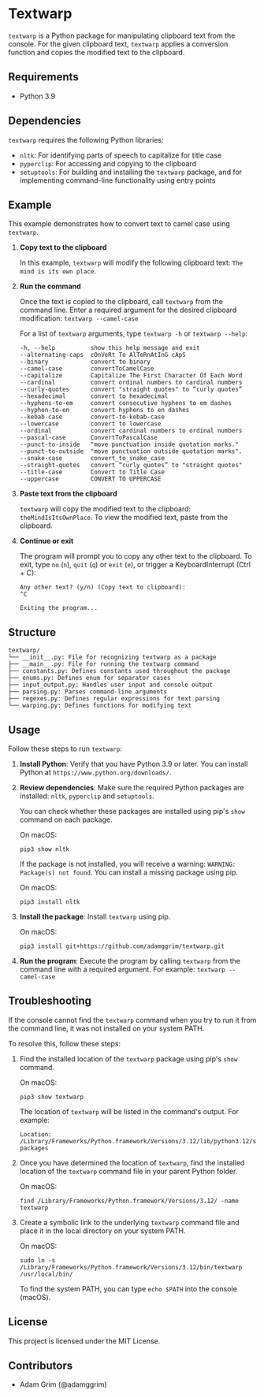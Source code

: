 # Textwarp

`textwarp` is a Python package for manipulating clipboard text from the console. For the given clipboard text, `textwarp` applies a conversion function and copies the modified text to the clipboard.

## Requirements

- Python 3.9

## Dependencies

`textwarp` requires the following Python libraries:

- `nltk`: For identifying parts of speech to capitalize for title case
- `pyperclip`: For accessing and copying to the clipboard
- `setuptools`: For building and installing the `textwarp` package, and for implementing command-line functionality using entry points

## Example

This example demonstrates how to convert text to camel case using `textwarp`.

1. **Copy text to the clipboard**

    In this example, `textwarp` will modify the following clipboard text: `The mind is its own place`.

2. **Run the command**

    Once the text is copied to the clipboard, call `textwarp` from the command line. Enter a required argument for the desired clipboard modification: `textwarp --camel-case`

    For a list of `textwarp` arguments, type `textwarp -h` or `textwarp --help`:
    ```
    -h, --help          show this help message and exit
    --alternating-caps  cOnVeRt To AlTeRnAtInG cApS
    --binary            convert to binary
    --camel-case        convertToCamelCase
    --capitalize        Capitalize The First Character Of Each Word
    --cardinal          convert ordinal numbers to cardinal numbers
    --curly-quotes      convert "straight quotes" to “curly quotes”
    --hexadecimal       convert to hexadecimal
    --hyphens-to-em     convert consecutive hyphens to em dashes
    --hyphen-to-en      convert hyphens to en dashes
    --kebab-case        convert-to-kebab-case
    --lowercase         convert to lowercase
    --ordinal           convert cardinal numbers to ordinal numbers
    --pascal-case       ConvertToPascalCase
    --punct-to-inside   "move punctuation inside quotation marks."
    --punct-to-outside  "move punctuation outside quotation marks".
    --snake-case        convert_to_snake_case
    --straight-quotes   convert “curly quotes” to "straight quotes"
    --title-case        Convert to Title Case
    --uppercase         CONVERT TO UPPERCASE
    ```

3. **Paste text from the clipboard**

    `textwarp` will copy the modified text to the clipboard: `theMindIsItsOwnPlace`. To view the modified text, paste from the clipboard.

4. **Continue or exit**

    The program will prompt you to copy any other text to the clipboard. To exit, type `no` (`n`), `quit` (`q`) or `exit` (`e`), or trigger a KeyboardInterrupt (Ctrl + C):

    ```
    Any other text? (y/n) (Copy text to clipboard):
    ^C

    Exiting the program...
    ```

## Structure

```
textwarp/
└── __init__.py: File for recognizing textwarp as a package
├── __main__.py: File for running the textwarp command
├── constants.py: Defines constants used throughout the package
├── enums.py: Defines enum for separator cases
├── input_output.py: Handles user input and console output
├── parsing.py: Parses command-line arguments
├── regexes.py: Defines regular expressions for text parsing
└── warping.py: Defines functions for modifying text
```

## Usage

Follow these steps to run `textwarp`:

1. **Install Python**: Verify that you have Python 3.9 or later. You can install Python at `https://www.python.org/downloads/`.
2. **Review dependencies**: Make sure the required Python packages are installed: `nltk`, `pyperclip` and `setuptools`.

    You can check whether these packages are installed using pip's `show` command on each package.

    On macOS:
    ```
    pip3 show nltk
    ```

    If the package is not installed, you will receive a warning: `WARNING: Package(s) not found`. You can install a missing package using pip.

    On macOS:
    ```
    pip3 install nltk
    ```

3. **Install the package**: Install `textwarp` using pip.

    On macOS:

    ```
    pip3 install git+https://github.com/adamggrim/textwarp.git
    ```

4. **Run the program**: Execute the program by calling `textwarp` from the command line with a required argument. For example: `textwarp --camel-case`

## Troubleshooting

If the console cannot find the `textwarp` command when you try to run it from the command line, it was not installed on your system PATH.

To resolve this, follow these steps:

1. Find the installed location of the `textwarp` package using pip's `show` command.

    On macOS:
    ```
    pip3 show textwarp
    ```

    The location of `textwarp` will be listed in the command's output. For example:
    ```
    Location: /Library/Frameworks/Python.framework/Versions/3.12/lib/python3.12/site-packages
    ```

2. Once you have determined the location of `textwarp`, find the installed location of the `textwarp` command file in your parent Python folder.

    On macOS:
    ```
    find /Library/Frameworks/Python.framework/Versions/3.12/ -name textwarp
    ```

3. Create a symbolic link to the underlying `textwarp` command file and place it in the local directory on your system PATH.

    On macOS:

    ```
    sudo ln -s /Library/Frameworks/Python.framework/Versions/3.12/bin/textwarp /usr/local/bin/
    ```

    To find the system PATH, you can type `echo $PATH` into the console (macOS).

## License

This project is licensed under the MIT License.

## Contributors

- Adam Grim (@adamggrim)
